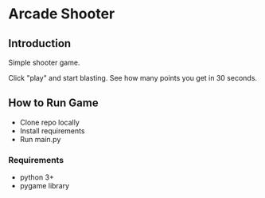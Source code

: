# Arcade Shooter

## Introduction

Simple shooter game.

Click "play" and start blasting. See how many points you get in
30 seconds.

## How to Run Game

- Clone repo locally
- Install requirements
- Run main.py

### Requirements

- python 3+
- pygame library
